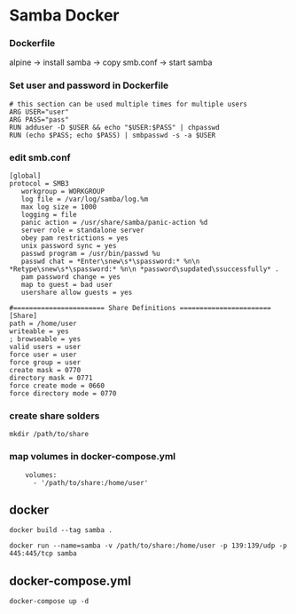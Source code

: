 # Samba Docker

### Dockerfile
alpine -> install samba -> copy smb.conf -> start samba

### Set user and password in **Dockerfile**
```
# this section can be used multiple times for multiple users
ARG USER="user"
ARG PASS="pass"
RUN adduser -D $USER && echo "$USER:$PASS" | chpasswd
RUN (echo $PASS; echo $PASS) | smbpasswd -s -a $USER
```

### edit **smb.conf**
```
[global]
protocol = SMB3
   workgroup = WORKGROUP
   log file = /var/log/samba/log.%m
   max log size = 1000
   logging = file
   panic action = /usr/share/samba/panic-action %d
   server role = standalone server
   obey pam restrictions = yes
   unix password sync = yes
   passwd program = /usr/bin/passwd %u
   passwd chat = *Enter\snew\s*\spassword:* %n\n *Retype\snew\s*\spassword:* %n\n *password\supdated\ssuccessfully* .
   pam password change = yes
   map to guest = bad user
   usershare allow guests = yes

#======================= Share Definitions =======================
[Share] 
path = /home/user
writeable = yes 
; browseable = yes 
valid users = user
force user = user
force group = user
create mask = 0770 
directory mask = 0771 
force create mode = 0660 
force directory mode = 0770 
```

### create share solders
```
mkdir /path/to/share
```

### map volumes in **docker-compose.yml**
```
    volumes:
      - '/path/to/share:/home/user'
```


## docker
```
docker build --tag samba .

docker run --name=samba -v /path/to/share:/home/user -p 139:139/udp -p 445:445/tcp samba
```
## docker-compose.yml
```
docker-compose up -d
```